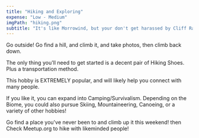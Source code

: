```yaml
---
title: "Hiking and Exploring"
expense: "Low - Medium"
imgPath: "hiking.png"
subtitle: "It's like Morrowind, but your don't get harassed by Cliff Racers"
---
```


Go outside! Go find a hill, and climb it, and take photos, then climb back down.

The only thing you'll need to get started is a decent pair of Hiking Shoes. Plus a transportation method. 

This hobby is EXTREMELY popular, and will likely help you connect with many people.

If you like it, you can expand into Camping/Survivalism. Depending on the Biome, you could also pursue Skiing, Mountaineering, Canoeing, or a variety of other hobbies! 

Go find a place you've never been to and climb up it this weekend! then Check Meetup.org to hike with likeminded people! 